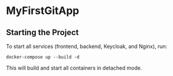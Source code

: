 # MyFirstGitApp

## Starting the Project

To start all services (frontend, backend, Keycloak, and Nginx), run:

```
docker-compose up --build -d
```

This will build and start all containers in detached mode.